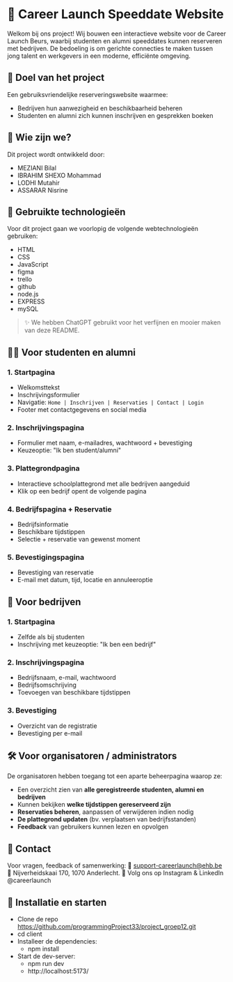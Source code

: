 # 💼 Career Launch Speeddate Website
Welkom bij ons project! Wij bouwen een interactieve website voor de Career Launch Beurs, waarbij studenten en alumni speeddates kunnen reserveren met bedrijven. De bedoeling is om gerichte connecties te maken tussen jong talent en werkgevers in een moderne, efficiënte omgeving.

## 🎯 Doel van het project
Een gebruiksvriendelijke reserveringswebsite waarmee:

- Bedrijven hun aanwezigheid en beschikbaarheid beheren
- Studenten en alumni zich kunnen inschrijven en gesprekken boeken
## 👥 Wie zijn we?
Dit project wordt ontwikkeld door:

- MEZIANI Bilal
- IBRAHIM SHEXO Mohammad
- LODHl Mutahir
- ASSARAR Nisrine
## 🔧 Gebruikte technologieën
Voor dit project gaan we voorlopig de volgende webtechnologieën gebruiken:

- HTML
- CSS
- JavaScript
- figma
- trello
- github
- node.js
- EXPRESS
- mySQL
> ✨ We hebben ChatGPT gebruikt voor het verfijnen en mooier maken van deze README.

## 🧑‍🎓 Voor studenten en alumni
### 1. Startpagina
 - Welkomsttekst
 - Inschrijvingsformulier
 - Navigatie:
`Home | Inschrijven | Reservaties | Contact | Login`
 - Footer met contactgegevens en social media
### 2. Inschrijvingspagina
- Formulier met naam, e-mailadres, wachtwoord + bevestiging
- Keuzeoptie: "Ik ben student/alumni"
### 3. Plattegrondpagina
- Interactieve schoolplattegrond met alle bedrijven aangeduid
- Klik op een bedrijf opent de volgende pagina
### 4. Bedrijfspagina + Reservatie
- Bedrijfsinformatie
- Beschikbare tijdstippen
- Selectie + reservatie van gewenst moment
### 5. Bevestigingspagina
- Bevestiging van reservatie
- E-mail met datum, tijd, locatie en annuleeroptie
## 🏢 Voor bedrijven
### 1. Startpagina
- Zelfde als bij studenten
- Inschrijving met keuzeoptie: "Ik ben een bedrijf"
### 2. Inschrijvingspagina
- Bedrijfsnaam, e-mail, wachtwoord
- Bedrijfsomschrijving
- Toevoegen van beschikbare tijdstippen
### 3. Bevestiging
- Overzicht van de registratie
- Bevestiging per e-mail

## 🛠️ Voor organisatoren / administrators

De organisatoren hebben toegang tot een aparte beheerpagina waarop ze:
- Een overzicht zien van **alle geregistreerde studenten, alumni en bedrijven**
- Kunnen bekijken **welke tijdstippen gereserveerd zijn**
- **Reservaties beheren**, aanpassen of verwijderen indien nodig
- **De plattegrond updaten** (bv. verplaatsen van bedrijfsstanden)
- **Feedback** van gebruikers kunnen lezen en opvolgen
  
## 📩 Contact
Voor vragen, feedback of samenwerking:
📧 support-careerlaunch@ehb.be
📍 Nijverheidskaai 170, 1070 Anderlecht. 
📱 Volg ons op Instagram & LinkedIn @careerlaunch


## 🚀 Installatie en starten
- Clone de repo https://github.com/programmingProject33/project_groep12.git
- cd client
- Installeer de dependencies:
    * npm install
- Start de dev-server:
    * npm run dev
    *    http://localhost:5173/

